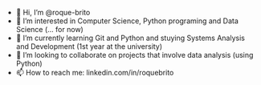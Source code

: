 - 👋 Hi, I’m @roque-brito
- 👀 I’m interested in Computer Science, Python programing and Data Science (... for now)
- 🌱 I’m currently learning Git and Python and stuying Systems Analysis and Development (1st year at the university)
- 💞️ I’m looking to collaborate on projects that involve data analysis (using Python)
- 📫 How to reach me: linkedin.com/in/roquebrito

<!---
roque-brito/roque-brito is a ✨ special ✨ repository because its `README.md` (this file) appears on your GitHub profile.
You can click the Preview link to take a look at your changes.
--->
